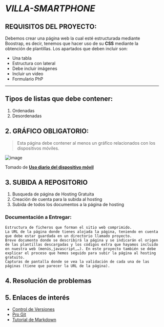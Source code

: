 # *VILLA-SMARTPHONE*

## REQUISITOS DEL PROYECTO:
Debemos crear una página web la cual esté estructurada mediante Boostrap, es decir, tenemos que hacer uso de su **CSS** mediante la obtención de plantillas.
Los apartados que deben incluir son:

* Una tabla
* Estructura con lateral
* Debe incluir imágenes
* Incluir un video
* Formulario PhP
-------------------------------------
## Tipos de listas que debe contener:
1. Ordenadas
2. Desordenadas



## 2. GRÁFICO OBLIGATORIO:

> Esta página debe contener al menos un gráfico relacionados con los dispositivos móviles.

![image](http://cdn.statcdn.com/Infographic/images/normal/9576.jpeg)

   Tomado de [**Uso diario del dispositivo móvil**](https://es.statista.com/grafico/9576/la-adiccion-al-movil-crece-en-todo-el-mundo/)
   


## 3. SUBIDA A REPOSITORIO

1. Busqueda de página de Hosting Gratuita
2. Creación de cuenta para la subida al hosting
3. Subida de todos los documentos a la página de hosting




### Documentación a Entregar:
```
Estructura de ficheros que forman el sitio web comprimido.
La URL de la página donde tienes alojada la página, teniendo en cuenta que debe estar guardada en un directorio llamado proyecto.
Breve documento donde se describirá la página y se indicarán el origen de las plantillas descargadas y los códigos extra que hayamos incluido en nuestra web (menús,javascript,…). En este proyecto también se debe explicar el proceso que hemos seguido para subir la página al hosting gratuito.
Capturas de pantalla donde se vea la validación de cada una de las páginas (tiene que parecer la URL de la página).
```


## 4. Resolución de problemas



## 5. Enlaces de interés

* [Control de Versiones](https://en.wikipedia.org/wiki/Version_control)
* [Pro Git](https://git-scm.com/book/en/v2)
* [Tutorial de Markdown](https://www.markdowntutorial.com/)

